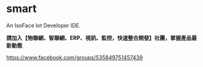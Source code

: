 # smart
An IsoFace Iot Developer IDE.

**請加入【物聯網、智聯網、ERP、視訊、監控，快速整合開發】社團，掌握產品最新動態**

<https://www.facebook.com/groups/535849751457439>

